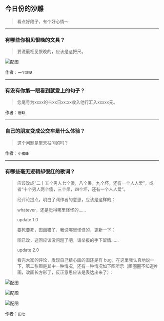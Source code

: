 ## 今日份的沙雕

> 看点好段子，有个好心情～


 
---

### 有哪些你相见恨晚的文具？

> 要说最相见恨晚的，应该是这把尺。



![配图](http://pic2.zhimg.com/70/fbf14f597e9db2e3e733e216e8e2b03d_b.jpg)


作者：`一个羰基`

---

### 有没有你第一眼看到就爱上的句子？

> 您尾号为xxxx的卡xx日xx:xx收入他行汇入xxxxx元。


作者：`唐缺`

---

### 自己的朋友变成公交车是什么体验？

> 这个问题是擎天柱问的吗？


作者：`小蜜蜂`

---

### 有哪些毫无逻辑却很红的歌词？

> 应该改成“二十五个男人七个傻，八个呆，九个坏，还有一个人人爱”，或者“十个男人两个傻，三个呆，四个坏，还有一个人人爱”。
> 
> 经评论提点，明白了词作者的意思，应该是这样的：
> 
> whatever，还是觉得哪里怪怪的......
> 
> update 1.0
> 
> 要死要死，图画错了，我说哪里怪怪的，更新一下：
> 
> 图已改，这回应该没问题了吧，请举报的手下留情......
> 
> update 2.0
> 
> 看完大家的评论，发现自己精心画的图还是有 bug，在这里我认真地说一下，第二张图是其中一种情况，还有一种情况如下图所示（画圈圈不知道咋画，改画长方形了，反正意思应该是表达出来了）：



![配图](http://pic4.zhimg.com/70/d3a375ce0fe1dd44d6a902afa15e8343_b.jpg)



![配图](http://pic3.zhimg.com/70/70dbe8860c15c16682348e5ab74770d2_b.jpg)



![配图](http://pic3.zhimg.com/70/c9f17da4bdade34823e48f3d8a020a5e_b.jpg)


作者：`田七`